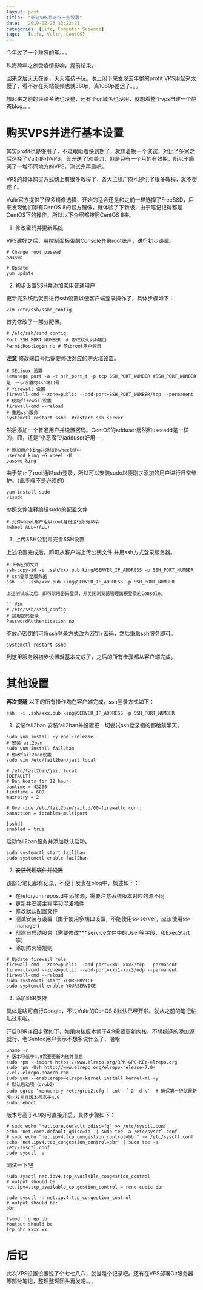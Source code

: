 ```yaml
---
layout: post
title:  "新建VPS并进行一些设置"
date:   2019-02-23 13:22:21
categories: [Life, Computer Science]
tags:   [Life, Vultr, CentOS]
---
```

今年过了一个难忘的年。。。

珠海跨年之旅受疫情影响，提前结束。

回来之后天天在家，天天陪孩子玩。晚上闲下来发现去年整的profit VPS用起来太慢了，看不存在网站视频也就380p，离1080p差远了。。。

想起来之前的评论系统也没整，还有个cn域名也没用，就想着整个vps自建一个静态blog。。。

# 购买VPS并进行基本设置

其实profit也是够用了，不过眼瞅着快到期了，就想着换一个试试。对比了多家之后选择了Vultr的小VPS，首充送了50美刀，但是只有一个月的有效期，所以干脆买了一堆不同地方的VPS，测试完再删吧。

VPS的具体购买方式网上有很多教程了，各大主机厂商也提供了很多教程，就不赘述了。

Vultr官方提供了很多镜像选择，开始的适合还是和之前一样选择了FreeBSD，后来发现他们家有CenOS 8的官方镜像，就体验了下新版，由于笔记记得都是CentOS下的操作，所以以下介绍都按照CentOS 8来。

1. 修改密码并更新系统

VPS建好之后，用控制面板带的Console登录root账户，进行初步设置。

```Shell
# Change root passwd
passwd

# Update
yum update
```

2. 初步设置SSH并添加常用普通用户

更新完系统后就要进行ssh设置以便客户端登录操作了，具体步骤如下：

```Shell
vim /etc/ssh/sshd_config
```
首先修改了一部分配置。

```Vim
# /etc/ssh/sshd_config
Port SSH_PORT_NUMBER  # 修改默认ssh端口
PermitRootLogin no # 禁止root用户登录
```

**注意** 修改端口号后需要修改对应的防火墙设置。

```Shell
# SELinux 设置
semanage port -a -t ssh_port_t -p tcp SSH_PORT_NUMBER #SSH_PORT_NUMBER是上一步设置的ssh端口号
# firewall 设置
firewall-cmd --zone=public --add-port=SSH_PORT_NUMBER/tcp --permanent
# 使能firewall设置
firewall-cmd --reload
# 重启ssh服务
systemctl restart sshd  #restart ssh server
```

然后添加一个普通用户并设置密码。CentOS的adduser居然和useradd是一样的，囧，还是“小恶魔”的adduser好用 - -

```Shell
# 添加用户king并添加到wheel组中
useradd king -G wheel -U
passwd king
```

由于禁止了root通过ssh登录，所以可以安装sudo以便刚才添加的用户进行日常维护。（此步骤不是必须的）

```Shell
yum install sudo
visudo
```
参照文件注释编辑sudo的配置文件
```Vim
# 允许wheel用户组以root身份运行所有命令
%wheel ALL=(ALL)
```
3. 上传SSH公钥并完善SSH设置

上述设置完成后，即可从客户端上传公钥文件,并用ssh方式登录服务器。

```Shell
# 上传公钥文件
ssh-copy-id -i .ssh/xxx.pub king@SERVER_IP_ADDRESS -p SSH_PORT_NUMBER
# ssh登录至服务器
ssh  -i .ssh/xxx.pub king@SERVER_IP_ADDRESS -p SSH_PORT_NUMBER

上述测试成功后，即可禁用密码登录，并关闭浏览器管理面板登录的Console。

```Vim
# /etc/ssh/sshd_config
# 禁用密码登录
PasswordAuthentication no
```
不放心密钥的可将ssh登录方式改为密钥+密码，然后重启ssh服务即可。

```Shell
systemctl restart sshd
```

到这里服务器初步设置就基本完成了，之后的所有步骤都从客户端完成。

# 其他设置

**再次提醒** 以下的所有操作均在客户端完成，ssh登录方式如下：

```Shell
ssh  -i .ssh/xxx.pub king@SERVER_IP_ADDRESS -p SSH_PORT_NUMBER
```

1. 安装fail2ban
安装fail2ban并设置把一切尝试ssh登录错的都给禁半天。

```Shell
sudo yum install -y epel-release
# 安装fail2ban
sudo yum install fail2ban
# 修改fail2ban设置
sudo vim /etc/fail2ban/jail.local
```
```Vim
# /etc/fail2ban/jail.local
[DEFAULT]
# Ban hosts for 12 hour:
bantime = 43200
findtime = 600
maxretry = 2

# Override /etc/fail2ban/jail.d/00-firewalld.conf:
banaction = iptables-multiport

[sshd]
enabled = true
```

启动fail2ban服务并添加默认启动。

```Shell
sudo systemctl start fail2ban
sudo systemctl enable fail2ban
```

2. ~~安装代理软件并设置~~

该部分笔记都有记录，不便于发表在blog中，概述如下：

+ 在/etc/yum.repos.d中添加源，需要注意系统版本对应的源不同
+ 更新并安装主程序和混淆插件
+ 修改默认配置文件
+ 测试安装与设置（由于使用多端口设置，不能使用ss-server，应该使用ss-manager)
+ 创建自启动服务（需要修改**\*.service文件中的User等字段，和ExecStart等）
+ 添加防火墙规则

```Shell
# Update firewall rule
firewall-cmd --zone=public --add-port=xxx1-xxx3/tcp --permanent
firewall-cmd --zone=public --add-port=xxx1-xxx3/udp --permanent
firewall-cmd --reload
sudo systemctl start YOURSERVICE
sudo systemctl enable YOURSERVICE
```

3. 添加BBR支持

具体是啥可自行Google，不过Vultr的CenOS 8默认已经开啦。就从之前的笔记粘贴过来啦。

开启BBR详细步骤如下，如果内核版本低于4.9需要更新内核，不想编译的添加源就行，老Gentoo用户表示不想多说什么了，哈哈

```Shell
uname -r
# 版本号低于4.9需要更新内核并重启
sudo rpm --import https://www.elrepo.org/RPM-GPG-KEY-elrepo.org
sudo rpm -Uvh http://www.elrepo.org/elrepo-release-7.0-2.el7.elrepo.noarch.rpm
sudo yum --enablerepo=elrepo-kernel install kernel-ml -y
# 默认启动项（grub2）
sudo egrep ^menuentry /etc/grub2.cfg | cut -f 2 -d \'  # 确保第一行就是新版内核并且版本号高于4.9
sudo reboot
```

版本号高于4.9的可直接开启，具体步骤如下：

```Shell
# sudo echo "net.core.default_qdisc=fq" >> /etc/sysctl.conf
echo 'net.core.default_qdisc=fq' | sudo tee -a /etc/sysctl.conf
# sudo echo "net.ipv4.tcp_congestion_control=bbr" >> /etc/sysctl.conf
echo 'net.ipv4.tcp_congestion_control=bbr' | sudo tee -a /etc/sysctl.conf
sudo sysctl -p
```

测试一下吧
```Shell
sudo sysctl net.ipv4.tcp_available_congestion_control
# output should be:
net.ipv4.tcp_available_congestion_control = reno cubic bbr

sudo sysctl -n net.ipv4.tcp_congestion_control
# output should be:
bbr

lsmod | grep bbr
#output should be
tcp_bbr xxxx xx
```

# 后记

此次VPS设置设置说了个七七八八，就当是个记录吧。还有在VPS部署Git服务器等部分笔记，整理整理回头再发吧。。。


